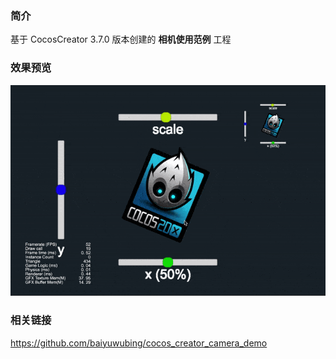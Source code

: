 ### 简介
基于 CocosCreator 3.7.0 版本创建的 **相机使用范例** 工程

### 效果预览
![image](../../../gif/202203/2022030203.gif)

### 相关链接
https://github.com/baiyuwubing/cocos_creator_camera_demo